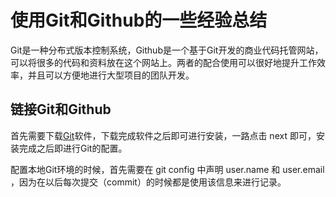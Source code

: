 # 使用Git和Github的一些经验总结

Git是一种分布式版本控制系统，Github是一个基于Git开发的商业代码托管网站，可以将很多的代码和资料放在这个网站上。两者的配合使用可以很好地提升工作效率，并且可以方便地进行大型项目的团队开发。

## 链接Git和Github

首先需要下载[Git](https://git-scm.com/downloads)软件，下载完成软件之后即可进行安装，一路点击 next 即可，安装完成之后即进行Git的配置。

配置本地Git环境的时候，首先需要在 git config 中声明 user.name 和 user.email ，因为在以后每次提交（commit）的时候都是使用该信息来进行记录。

